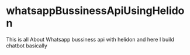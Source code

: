 # whatsappBussinessApiUsingHelidon
This is all About Whatsapp bussiness api with helidon and here I build chatbot basically
